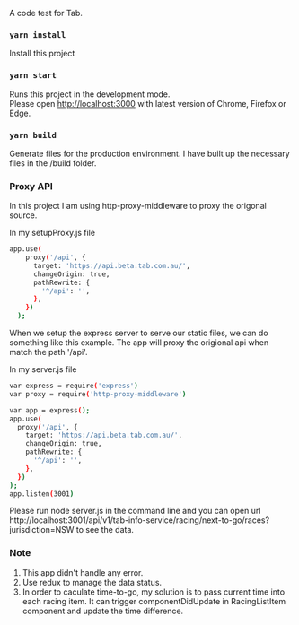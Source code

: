 A code test for Tab.

### `yarn install`

Install this project

### `yarn start`

Runs this project in the development mode.<br>
Please open [http://localhost:3000](http://localhost:3000) with latest version of Chrome, Firefox or Edge.

### `yarn build`
Generate files for the production environment. I have built up the necessary files in the /build folder.

### Proxy API
In this project I am using http-proxy-middleware to proxy the origonal source. 

In my setupProxy.js file
```sh
app.use(
    proxy('/api', {
      target: 'https://api.beta.tab.com.au/',
      changeOrigin: true,
      pathRewrite: {
        '^/api': '',
      },
    })
  );
```

When we setup the express server to serve our static files, we can do something like this example.
The app will proxy the origional api when match the path '/api'.

In my server.js file
```sh
var express = require('express')
var proxy = require('http-proxy-middleware')

var app = express();
app.use(
  proxy('/api', {
    target: 'https://api.beta.tab.com.au/',
    changeOrigin: true,
    pathRewrite: {
      '^/api': '',
    },
  })
);
app.listen(3001)

```
Please run node server.js in the command line and you can open url http://localhost:3001/api/v1/tab-info-service/racing/next-to-go/races?jurisdiction=NSW to see the data.


### Note
1. This app didn't handle any error.
2. Use redux to manage the data status.
3. In order to caculate time-to-go, my solution is to pass current time into each racing item. It can trigger componentDidUpdate in RacingListItem component and update the time difference.



